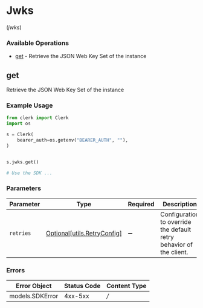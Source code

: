# Jwks
(*jwks*)

### Available Operations

* [get](#get) - Retrieve the JSON Web Key Set of the instance

## get

Retrieve the JSON Web Key Set of the instance

### Example Usage

```python
from clerk import Clerk
import os

s = Clerk(
    bearer_auth=os.getenv("BEARER_AUTH", ""),
)


s.jwks.get()

# Use the SDK ...

```

### Parameters

| Parameter                                                           | Type                                                                | Required                                                            | Description                                                         |
| ------------------------------------------------------------------- | ------------------------------------------------------------------- | ------------------------------------------------------------------- | ------------------------------------------------------------------- |
| `retries`                                                           | [Optional[utils.RetryConfig]](../../models/utils/retryconfig.md)    | :heavy_minus_sign:                                                  | Configuration to override the default retry behavior of the client. |

### Errors

| Error Object    | Status Code     | Content Type    |
| --------------- | --------------- | --------------- |
| models.SDKError | 4xx-5xx         | */*             |
